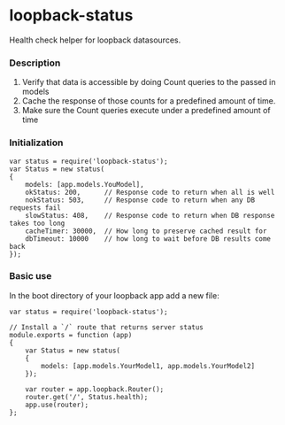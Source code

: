 # loopback-status
Health check helper for loopback datasources.

### Description

1. Verify that data is accessible by doing Count queries to the passed in models
2. Cache the response of those counts for a predefined amount of time.
3. Make sure the Count queries execute under a predefined amount of time

### Initialization

```
var status = require('loopback-status');
var Status = new status(
{
    models: [app.models.YouModel],
    okStatus: 200,      // Response code to return when all is well
    nokStatus: 503,     // Response code to return when any DB requests fail
    slowStatus: 408,    // Response code to return when DB response takes too long
    cacheTimer: 30000,  // How long to preserve cached result for
    dbTimeout: 10000    // how long to wait before DB results come back
});
```


### Basic use

In the boot directory of your loopback app add a new file:
```
var status = require('loopback-status');

// Install a `/` route that returns server status
module.exports = function (app)
{
    var Status = new status(
    {
        models: [app.models.YourModel1, app.models.YourModel2]
    });

    var router = app.loopback.Router();
    router.get('/', Status.health);
    app.use(router);
};
```
